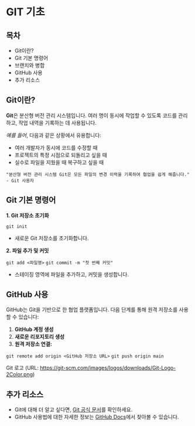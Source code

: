 # GIT 기초

## 목차

- Git이란?
- Git 기본 명령어
- 브랜치와 병합
- GitHub 사용
- 추가 리소스

## Git이란?

**Git**은 분산형 버전 관리 시스템입니다. 여러 명이 동시에 작업할 수 있도록 코드를 관리하고, 작업 내역을 기록하는 데 사용됩니다.

_예를 들어_, 다음과 같은 상황에서 유용합니다:

- 여러 개발자가 동시에 코드를 수정할 때
- 프로젝트의 특정 시점으로 되돌리고 싶을 때
- 실수로 파일을 지웠을 때 복구하고 싶을 때

`"분산형 버전 관리 시스템 Git은 모든 파일의 변경 이력을 기록하여 협업을 쉽게 해줍니다." - Git 사용자`

## Git 기본 명령어

**1. Git 저장소 초기화**

`git init`

- 새로운 Git 저장소를 초기화합니다.

**2. 파일 추가 및 커밋**

`git add <파일명>`
`git commit -m "첫 번째 커밋"`

- 스테이징 영역에 파일을 추가하고, 커밋을 생성합니다.

## GitHub 사용

GitHub는 Git을 기반으로 한 협업 플랫폼입니다. 다음 단계를 통해 원격 저장소를 사용할 수 있습니다:

1. **GitHub 계정 생성**
2. **새로운 리포지토리 생성**
3. **원격 저장소 연결:**

`git remote add origin <GitHub 저장소 URL>`
`git push origin main`

Git 로고
(URL: https://git-scm.com/images/logos/downloads/Git-Logo-2Color.png)

## 추가 리소스

- Git에 대해 더 알고 싶다면, [Git 공식 문서](https://git-scm.com/doc)를 확인하세요.
- GitHub 사용법에 대한 자세한 정보는 [GitHub Docs](https://docs.github.com/en)에서 찾아볼 수 있습니다.
